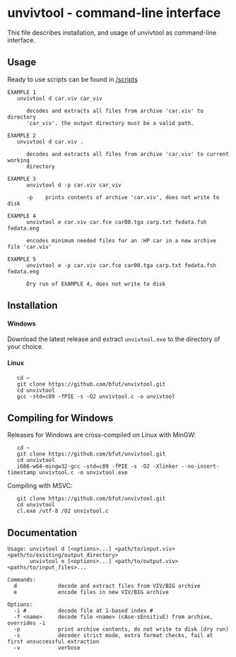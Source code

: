 # unvivtool - command-line interface
This file describes installation, and usage of unvivtool as command-line
interface.

## Usage
Ready to use scripts can be found in [/scripts](/scripts)

```
EXAMPLE 1
   unvivtool d car.viv car_viv

      decodes and extracts all files from archive 'car.viv' to directory
      'car_viv'. the output directory must be a valid path.

EXAMPLE 2
   unvivtool d car.viv .

      decodes and extracts all files from archive 'car.viv' to current working
      directory

EXAMPLE 3
      unvivtool d -p car.viv car_viv

      -p    prints contents of archive 'car.viv', does not write to disk

EXAMPLE 4
      unvivtool e car.viv car.fce car00.tga carp.txt fedata.fsh fedata.eng

      encodes minimum needed files for an :HP car in a new archive file 'car.viv'

EXAMPLE 5
      unvivtool e -p car.viv car.fce car00.tga carp.txt fedata.fsh fedata.eng

      Dry run of EXAMPLE 4, does not write to disk
```

## Installation
#### Windows
Download the latest release and extract ```unvivtool.exe``` to the directory of
your choice.

#### Linux

       cd ~
       git clone https://github.com/bfut/unvivtool.git
       cd unvivtool
       gcc -std=c89 -fPIE -s -O2 unvivtool.c -o unvivtool

## Compiling for Windows
Releases for Windows are cross-compiled on Linux with MinGW:

       cd ~
       git clone https://github.com/bfut/unvivtool.git
       cd unvivtool
       i686-w64-mingw32-gcc -std=c89 -fPIE -s -O2 -Xlinker --no-insert-timestamp unvivtool.c -o unvivtool.exe

Compiling with MSVC:

       git clone https://github.com/bfut/unvivtool.git
       cd unvivtool
       cl.exe /utf-8 /O2 unvivtool.c

## Documentation
```
Usage: unvivtool d [<options>...] <path/to/input.viv> <path/to/existing/output_directory>
       unvivtool e [<options>...] <path/to/output.viv> <paths/to/input_files>...

Commands:
  d             decode and extract files from VIV/BIG archive
  e             encode files in new VIV/BIG archive

Options:
  -i #          decode file at 1-based index #
  -f <name>     decode file <name> (cAse-sEnsitivE) from archive, overrides -i
  -p            print archive contents, do not write to disk (dry run)
  -s            decoder strict mode, extra format checks, fail at first unsuccessful extraction
  -v            verbose
```